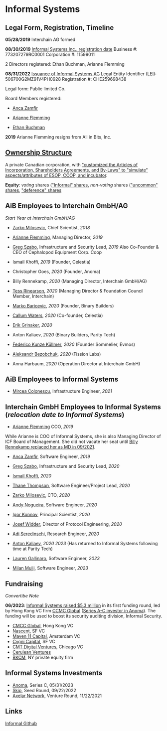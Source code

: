 # Informal Systems

## Legal Form, Registration, Timeline

**05/28/2019** 
Interchain AG formed 

**08/30/2019** 
[Informal Systems Inc., registration date](https://github.com/gaiaus/ICF/blob/main/investigations/informal_systems/InformalSystems_AG.md)
Business #: 773207279RC0001
Corporation #: 11599011

2 Directors registered: Ethan Buchman, Arianne Flemming

**08/31/2022**
[Issuance of Informal Systems AG](https://github.com/gaiaus/ICF/blob/main/investigations/informal_systems/InformalSystems_AG.md)
Legal Entity Identifier (LEI): 506700G2MZ91V4PH0928
Registration #: CHE259698438

Legal form: Public limited Co. 

Board Members registered:
* [Anca Zamfir](https://www.linkedin.com/in/anca-zamfir-6508a3/)

* [Arianne Flemming](https://www.linkedin.com/in/arianneflemming/)

* [Ethan Buchman](https://www.linkedin.com/in/ethan-buchman-10b34944/?originalSubdomain=ca)

**2019**
Arianne Flemming resigns from All in Bits, Inc.

## [Ownership Structure](https://github.com/MinYan10/ICF/edit/main/investigations/informal_systems/ownership_structure.md)
A private Canadian corporation, with ["customized the Articles of Incorporation, Shareholders Agreements, and By-Laws" to "simulate" aspects/attributes of ESOP, COOP, and incubator](https://informal.systems/blog/informal-owners). 

**Equity**: *voting* shares (["Informal" shares](https://github.com/gaiaus/ICF/blob/main/investigations/informal_systems/ownership_structure.md#informal-systems-ownership-structure), *non-voting* shares (["uncommon" shares](https://github.com/gaiaus/ICF/blob/main/investigations/informal_systems/ownership_structure.md), ["deference" shares](https://github.com/gaiaus/ICF/blob/main/investigations/informal_systems/ownership_structure.md)

## AiB Employees to Interchain GmbH/AG
*Start Year at Interchain GmbH/AG*

- [Zarko Milosevic](https://www.linkedin.com/in/zarko-milosevic-8a87375/), Chief Scientist, *2018*

- [Arianne Flemming](https://www.linkedin.com/in/arianneflemming/), Managing Director, *2019*

- [Greg Szabo](https://www.linkedin.com/in/gergelymszabo/), Infrastructure and Security Lead, *2019*
Also Co-Founder & CEO of Cephalopod Equipment Corp. Coop

- Ismail Khoffi, *2019* (Founder, Celestia)

- Christopher Goes, *2020*  (Founder, Anoma)

- Billy Rennekamp, *2020* (Managing Director, Interchain GmbH/AG)

- [Tess Rinearson](https://www.linkedin.com/in/temiri/), *2020* (Managing Director & Foundation Council Member, Interchain)

- [Marko Baricevic](https://www.linkedin.com/in/marko-baricevic-ab0b49214/), *2020* (Founder, Binary Builders)

- [Callum Waters](https://www.linkedin.com/in/callum-waters-4b78951a2/), *2020* (Co-founder, Celestia)

- [Erik Grinaker](https://www.linkedin.com/in/erikgrinaker/), *2020*

- Anton Kaliaev, *2020* (Binary Builders, Parity Tech)

- [Federico Kunze Küllmer](https://www.linkedin.com/in/fekunze/), *2020* (Founder Sommelier, Evmos)

- [Aleksandr Bezobchuk](https://www.linkedin.com/in/alexanderbezobchuk/), *2020* (Fission Labs)

- Anna Harbaum, *2020* (Operation Director at Interchain GmbH)


## AiB Employees to Informal Systems 

- [Mircea Colonescu](https://www.linkedin.com/in/mircea-colonescu-105b80a/), Infrastructure Engineer, *2021*


## Interchain GmbH Employees to Informal Systems (*relocation date to Informal Systems*)

- [Arianne Flemming](https://www.linkedin.com/in/arianneflemming/) COO, *2019*

While Arianne is COO of Informal Systems, she is also Managing Director of ICF Board of Management. She did not vacate her seat until [Billy Rennekamp replaced her as MD in 09/2021](https://github.com/MinYan10/ICF/blob/main/aktiengesellschaft%20(AG)/AG_guidance.md). 

- [Anca Zamfir](https://www.linkedin.com/in/anca-zamfir-6508a3/), Software Engineer, *2019*

- [Greg Szabo](https://www.linkedin.com/in/gergelymszabo/), Infrastructure and Security Lead, *2020*

- [Ismail Khoffi](https://www.linkedin.com/in/ismailkhoffi/), *2020*

- [Thane Thompson](https://www.linkedin.com/in/thanethomson/), Software Engineer/Project Lead, *2020*

- [Zarko Milosevic](https://www.linkedin.com/in/zarko-milosevic-8a87375/), CTO, *2020*

- [Andy Nogueira](https://www.linkedin.com/in/andynogueira/), Software Engineer, *2020*

- [Igor Konnov](https://www.linkedin.com/in/igor-konnov-7683241/), Principal Scientist, *2020*

- [Josef Widder](https://www.linkedin.com/in/josef-widder/), Director of Protocol Engineering, *2020*

- [Adi Seredinschi](https://www.linkedin.com/in/seredinschi/?originalSubdomain=ch), Research Engineer, *2020*

- [Anton Kaliaev](https://www.linkedin.com/in/melekes/), *2020* *2023* (Has returned to Informal Systems following time at Parity Tech)

- [Lauren Gallinaro](https://www.linkedin.com/in/lgallinaro/), Software Engineer, *2023*

- [Milan Mulji](https://www.linkedin.com/in/milanmulji/), Software Engineer, *2023*


## Fundraising

*Convertibe Note*

**06/2023**: [Informal Systems raised $5.3 million](https://www.theblock.co/post/233451/informal-systems-funding-round) in its first funding round, led by Hong Kong VC firm [CCMC Global](https://www.cmcc.vc/) ([Series A-C investor in Anoma](https://www.crunchbase.com/organization/cmcc-global/recent_investments)). The funding will be used to boost its security auditing division, Informal Security.

* [CMCC Global](https://www.cmcc.vc/), Hong Kong VC 
* [Nascent](https://www.nascent.xyz/), SF VC
* [Maven 11 Capital](https://www.maven11.com/), Amsterdam VC
* [Cygni Capital](https://www.cbinsights.com/investor/cygni-capital), SF VC
* [CMT Digital Ventures](https://cmt.digital/), Chicago VC
* [Cerulean Ventures](https://cerulean.vc/)
* [BKCM](https://bkcm.co/), NY private equity firm


## Informal Systems Investments

* [Anoma](https://www.crunchbase.com/organization/anoma), Series C, 05/31/2023
* [Skip](https://www.crunchbase.com/organization/skip-4aaa), Seed Round, 09/22/2022
* [Axelar Network](https://www.crunchbase.com/organization/axelar-a039), Venture Round, 11/22/2021


## Links

[Informal Github](https://github.com/informalsystems)
